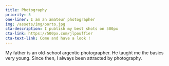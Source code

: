 ```yaml
---
title: Photography
priority: 5
one-liner: I am an amateur photographer
img: /assets/img/porto.jpg
cta-description: I publish my best shots on 500px
cta-link: https://500px.com/jlpouffier
cta-text-link: Come and have a look !
---
```

My father is an old-school argentic photographer. He taught me the basics very young. Since then, I always been attracted by photography.

